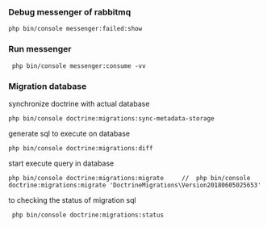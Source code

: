 ### Debug messenger of rabbitmq

    php bin/console messenger:failed:show

### Run messenger

     php bin/console messenger:consume -vv

### Migration database

synchronize doctrine with actual database

    php bin/console doctrine:migrations:sync-metadata-storage

generate sql to execute on database

    php bin/console doctrine:migrations:diff

start execute query in database

    php bin/console doctrine:migrations:migrate     //  php bin/console doctrine:migrations:migrate 'DoctrineMigrations\Version20180605025653'

to checking the status of migration sql

     php bin/console doctrine:migrations:status
